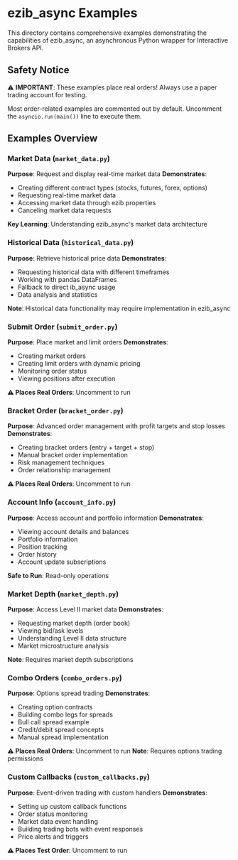 # ezib_async Examples

This directory contains comprehensive examples demonstrating the capabilities of ezib_async, an asynchronous Python wrapper for Interactive Brokers API.


## Safety Notice

⚠️ **IMPORTANT**: These examples place real orders! Always use a paper trading account for testing.

Most order-related examples are commented out by default. Uncomment the `asyncio.run(main())` line to execute them.

## Examples Overview

### Market Data (`market_data.py`)
**Purpose**: Request and display real-time market data
**Demonstrates**:
- Creating different contract types (stocks, futures, forex, options)
- Requesting real-time market data
- Accessing market data through ezib properties
- Canceling market data requests

**Key Learning**: Understanding ezib_async's market data architecture

### Historical Data (`historical_data.py`)
**Purpose**: Retrieve historical price data
**Demonstrates**:
- Requesting historical data with different timeframes
- Working with pandas DataFrames
- Fallback to direct ib_async usage
- Data analysis and statistics

**Note**: Historical data functionality may require implementation in ezib_async

### Submit Order (`submit_order.py`)
**Purpose**: Place market and limit orders
**Demonstrates**:
- Creating market orders
- Creating limit orders with dynamic pricing
- Monitoring order status
- Viewing positions after execution

**⚠️ Places Real Orders**: Uncomment to run

### Bracket Order (`bracket_order.py`)
**Purpose**: Advanced order management with profit targets and stop losses
**Demonstrates**:
- Creating bracket orders (entry + target + stop)
- Manual bracket order implementation
- Risk management techniques
- Order relationship management

**⚠️ Places Real Orders**: Uncomment to run

### Account Info (`account_info.py`)
**Purpose**: Access account and portfolio information
**Demonstrates**:
- Viewing account details and balances
- Portfolio information
- Position tracking
- Order history
- Account update subscriptions

**Safe to Run**: Read-only operations

### Market Depth (`market_depth.py`)
**Purpose**: Access Level II market data
**Demonstrates**:
- Requesting market depth (order book)
- Viewing bid/ask levels
- Understanding Level II data structure
- Market microstructure analysis

**Note**: Requires market depth subscriptions

### Combo Orders (`combo_orders.py`)
**Purpose**: Options spread trading
**Demonstrates**:
- Creating option contracts
- Building combo legs for spreads
- Bull call spread example
- Credit/debit spread concepts
- Manual spread implementation

**⚠️ Places Real Orders**: Uncomment to run
**Note**: Requires options trading permissions

### Custom Callbacks (`custom_callbacks.py`)
**Purpose**: Event-driven trading with custom handlers
**Demonstrates**:
- Setting up custom callback functions
- Order status monitoring
- Market data event handling
- Building trading bots with event responses
- Price alerts and triggers

**⚠️ Places Test Order**: Uncomment to run